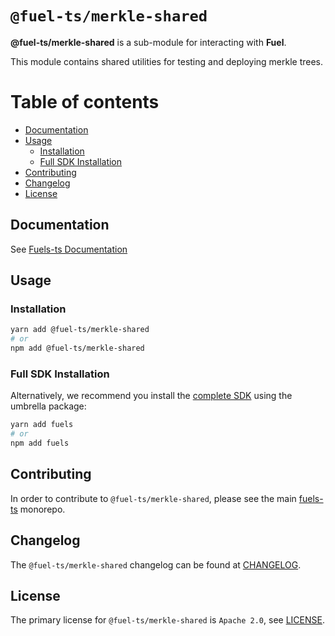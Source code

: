 # `@fuel-ts/merkle-shared`

**@fuel-ts/merkle-shared** is a sub-module for interacting with **Fuel**.

This module contains shared utilities for testing and deploying merkle trees.

# Table of contents

- [Documentation](#documentation)
- [Usage](#usage)
  - [Installation](#installation)
  - [Full SDK Installation](#full-sdk-installation)
- [Contributing](#contributing)
- [Changelog](#changelog)
- [License](#license)

## Documentation

<!-- TODO: Replace this link with specific docs for this package if and when we re-introduce a API reference section to our docs -->

See [Fuels-ts Documentation](https://fuellabs.github.io/fuels-ts/)

## Usage

### Installation

```sh
yarn add @fuel-ts/merkle-shared
# or
npm add @fuel-ts/merkle-shared
```

### Full SDK Installation

Alternatively, we recommend you install the [complete SDK](https://github.com/FuelLabs/fuels-ts) using the umbrella package:

```sh
yarn add fuels
# or
npm add fuels
```

## Contributing

In order to contribute to `@fuel-ts/merkle-shared`, please see the main [fuels-ts](https://github.com/FuelLabs/fuels-ts) monorepo.

## Changelog

The `@fuel-ts/merkle-shared` changelog can be found at [CHANGELOG](./CHANGELOG.md).

## License

The primary license for `@fuel-ts/merkle-shared` is `Apache 2.0`, see [LICENSE](./LICENSE).
